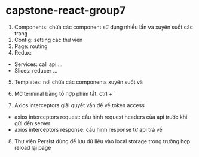 # capstone-react-group7

1. Components: chứa các component sử dụng nhiều lần và xuyên suốt các trang
2. Config: setting các thư viện
3. Page: routing
4. Redux:

- Services: call api ...
- Slices: reducer ...

5. Templates: nơi chứa các components xuyên suốt và <Outlet/>

6. Mở terminal bằng tổ hợp phím tắt: ctrl + `

7. Axios interceptors giải quyết vấn đề về token access

- axios interceptors request: cấu hình request headers của api trước khi gửi đến server
- axios interceptors response: cấu hình response từ api trả về

8. Thư viện Persist dùng để lưu dữ liệu vào local storage trong trường hợp reload lại page
